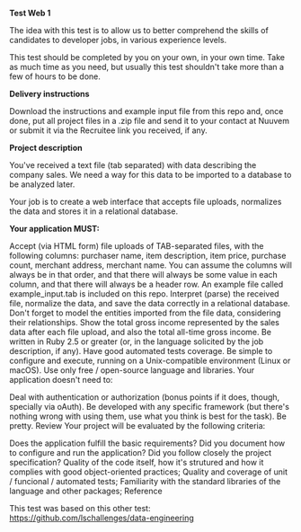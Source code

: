 **Test Web 1**

The idea with this test is to allow us to better comprehend the skills of candidates to developer jobs, in various experience levels.

This test should be completed by you on your own, in your own time. Take as much time as you need, but usually this test shouldn't take more than a few of hours to be done.

**Delivery instructions**

Download the instructions and example input file from this repo and, once done, put all project files in a .zip file and send it to your contact at Nuuvem or submit it via the Recruitee link you received, if any.

**Project description**

You've received a text file (tab separated) with data describing the company sales. We need a way for this data to be imported to a database to be analyzed later.

Your job is to create a web interface that accepts file uploads, normalizes the data and stores it in a relational database.

**Your application MUST:**

Accept (via HTML form) file uploads of TAB-separated files, with the following columns: purchaser name, item description, item price, purchase count, merchant address, merchant name. You can assume the columns will always be in that order, and that there will always be some value in each column, and that there will always be a header row. An example file called example_input.tab is included on this repo.
Interpret (parse) the received file, normalize the data, and save the data correctly in a relational database. Don't forget to model the entities imported from the file data, considering their relationships.
Show the total gross income represented by the sales data after each file upload, and also the total all-time gross income.
Be written in Ruby 2.5 or greater (or, in the language solicited by the job description, if any).
Have good automated tests coverage.
Be simple to configure and execute, running on a Unix-compatible environment (Linux or macOS).
Use only free / open-source language and libraries.
Your application doesn't need to:

Deal with authentication or authorization (bonus points if it does, though, specially via oAuth).
Be developed with any specific framework (but there's nothing wrong with using them, use what you think is best for the task).
Be pretty.
Review
Your project will be evaluated by the following criteria:

Does the application fulfill the basic requirements?
Did you document how to configure and run the application?
Did you follow closely the project specification?
Quality of the code itself, how it's strutured and how it complies with good object-oriented practices;
Quality and coverage of unit / funcional / automated tests;
Familiarity with the standard libraries of the language and other packages;
Reference

This test was based on this other test: https://github.com/lschallenges/data-engineering